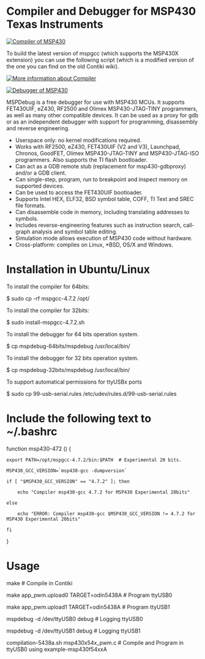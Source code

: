 Compiler and Debugger for MSP430 Texas Instruments
==================================================

[![Compiler of MSP430](https://github.com/tecip-nes/contiki-tres/wiki/Building-the-latest-version-of-mspgcc)](https://github.com/tecip-nes/contiki-tres/wiki/Building-the-latest-version-of-mspgcc)

To build the latest version of mspgcc (which supports the MSP430X extension) you can use the following script (which is a modified version of the one you can find on the old Contiki wiki).

[![More information about Compiler](https://github.com/contiki-os/contiki/wiki/Setup-Contiki-Toolchain-in-Arch-Linux)](https://github.com/contiki-os/contiki/wiki/Setup-Contiki-Toolchain-in-Arch-Linux)

[![Debugger of MSP430](https://github.com/dlbeer/mspdebug)](https://github.com/dlbeer/mspdebug)

MSPDebug is a free debugger for use with MSP430 MCUs. It supports FET430UIF, eZ430, RF2500 and Olimex MSP430-JTAG-TINY programmers, as well as many other compatible devices. It can be used as a proxy for gdb or as an independent debugger with support for programming, disassembly and reverse engineering.

  * Userspace only: no kernel modifications required.
  * Works with RF2500, eZ430, FET430UIF (V2 and V3), Launchpad, Chronos,
    GoodFET, Olimex MSP430-JTAG-TINY and MSP430-JTAG-ISO programmers.
    Also supports the TI flash bootloader.
  * Can act as a GDB remote stub (replacement for msp430-gdbproxy)
    and/or a GDB client.
  * Can single-step, program, run to breakpoint and inspect memory on
    supported devices.
  * Can be used to access the FET430UIF bootloader.
  * Supports Intel HEX, ELF32, BSD symbol table, COFF, TI Text and
    SREC file formats.
  * Can disassemble code in memory, including translating addresses to
    symbols.
  * Includes reverse-engineering features such as instruction search,
    call-graph analysis and symbol table editing.
  * Simulation mode allows execution of MSP430 code without hardware.
  * Cross-platform: compiles on Linux, *BSD, OS/X and Windows.

Installation in Ubuntu/Linux
============================

To install the compiler for 64bits:

$ sudo cp -rf mspgcc-4.7.2 /opt/

To install the compiler for 32bits:

$ sudo install-mspgcc-4.7.2.sh

To install the debugger for 64 bits operation system.

$ cp mspdebug-64bits/mspdebug /usr/local/bin/ 

To install the debugger for 32 bits operation system.

$ cp mspdebug-32bits/mspdebug /usr/local/bin/ 

To support automatical permissions for ttyUSBx ports

$ sudo cp 99-usb-serial.rules  /etc/udev/rules.d/99-usb-serial.rules

Include the following text to ~/.bashrc
=======================================

function msp430-472 () {

    export PATH=/opt/mspgcc-4.7.2/bin:$PATH  # Experimental 20 bits.

    MSP430_GCC_VERSION=`msp430-gcc -dumpversion`

    if [ "$MSP430_GCC_VERSION" == "4.7.2" ]; then

        echo "Compiler msp430-gcc 4.7.2 for MSP430 Experimental 20bits"

    else

        echo "ERROR: Compiler msp430-gcc $MSP430_GCC_VERSION != 4.7.2 for MSP430 Experimental 20bits"

    fi

}

Usage 
=====

make                # Compile in Contiki

make app_pwm.upload0  TARGET=odin5438A    # Program ttyUSB0

make app_pwm.upload1  TARGET=odin5438A    # Program ttyUSB1

mspdebug -d /dev/ttyUSB0 debug      # Logging ttyUSB0

mspdebug -d /dev/ttyUSB1 debug      # Logging ttyUSB1

compilation-5438a.sh msp430x54x_pwm.c   # Compile and Program in ttyUSB0 using example-msp430f54xxA


